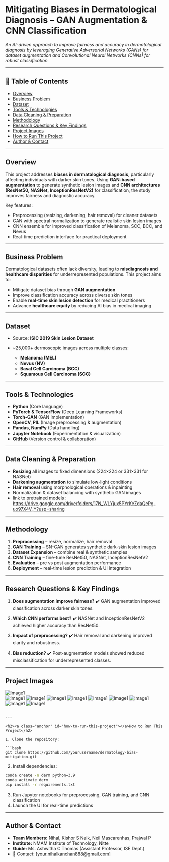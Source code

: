 # Mitigating Biases in Dermatological Diagnosis – GAN Augmentation & CNN Classification

*An AI-driven approach to improve fairness and accuracy in dermatological diagnosis by leveraging Generative Adversarial Networks (GANs) for dataset augmentation and Convolutional Neural Networks (CNNs) for robust classification.*

---

## 📌 Table of Contents

* <a href="#overview">Overview</a>
* <a href="#business-problem">Business Problem</a>
* <a href="#dataset">Dataset</a>
* <a href="#tools--technologies">Tools & Technologies</a>
* <a href="#data-cleaning--preparation">Data Cleaning & Preparation</a>
* <a href="#methodology">Methodology</a>
* <a href="#research-questions--key-findings">Research Questions & Key Findings</a>
* <a href="#project-images">Project Images</a>
* <a href="#how-to-run-this-project">How to Run This Project</a>
* <a href="#author--contact">Author & Contact</a>

---

<h2><a class="anchor" id="overview"></a>Overview</h2>  

This project addresses **biases in dermatological diagnosis**, particularly affecting individuals with darker skin tones. Using **GAN-based augmentation** to generate synthetic lesion images and **CNN architectures (ResNet50, NASNet, InceptionResNetV2)** for classification, the study improves fairness and diagnostic accuracy.

Key features:

* Preprocessing (resizing, darkening, hair removal) for cleaner datasets
* GAN with spectral normalization to generate realistic skin lesion images
* CNN ensemble for improved classification of Melanoma, SCC, BCC, and Nevus
* Real-time prediction interface for practical deployment

---

<h2><a class="anchor" id="business-problem"></a>Business Problem</h2>  

Dermatological datasets often lack diversity, leading to **misdiagnosis and healthcare disparities** for underrepresented populations. This project aims to:

* Mitigate dataset bias through **GAN augmentation**
* Improve classification accuracy across diverse skin tones
* Enable **real-time skin lesion detection** for medical practitioners
* Advance **healthcare equity** by reducing AI bias in medical imaging

---

<h2><a class="anchor" id="dataset"></a>Dataset</h2>  

* Source: **ISIC 2019 Skin Lesion Dataset**
* \~25,000+ dermoscopic images across multiple classes:

  * **Melanoma (MEL)**
  * **Nevus (NV)**
  * **Basal Cell Carcinoma (BCC)**
  * **Squamous Cell Carcinoma (SCC)**

---

<h2><a class="anchor" id="tools--technologies"></a>Tools & Technologies</h2>  

* **Python** (Core language)
* **PyTorch & TensorFlow** (Deep Learning Frameworks)
* **Torch-GAN** (GAN Implementation)
* **OpenCV, PIL** (Image preprocessing & augmentation)
* **Pandas, NumPy** (Data handling)
* **Jupyter Notebook** (Experimentation & visualization)
* **GitHub** (Version control & collaboration)

---

<h2><a class="anchor" id="data-cleaning--preparation"></a>Data Cleaning & Preparation</h2>  

* **Resizing** all images to fixed dimensions (224×224 or 331×331 for NASNet)
* **Darkening augmentation** to simulate low-light conditions
* **Hair removal** using morphological operations & inpainting
* Normalization & dataset balancing with synthetic GAN images
* link to pretrained models : https://drive.google.com/drive/folders/17N_WLYjux5PYrKeZdaQePg-uo97X4V_Y?usp=sharing

---

<h2><a class="anchor" id="methodology"></a>Methodology</h2>  

1. **Preprocessing** – resize, normalize, hair removal
2. **GAN Training** – SN-GAN generates synthetic dark-skin lesion images
3. **Dataset Expansion** – combine real & synthetic samples
4. **CNN Training** – fine-tune ResNet50, NASNet, InceptionResNetV2
5. **Evaluation** – pre vs post augmentation performance
6. **Deployment** – real-time lesion prediction & UI integration

---

<h2><a class="anchor" id="research-questions--key-findings"></a>Research Questions & Key Findings</h2>  

1. **Does augmentation improve fairness?**
   ✔️ GAN augmentation improved classification across darker skin tones.

2. **Which CNN performs best?**
   ✔️ NASNet and InceptionResNetV2 achieved higher accuracy than ResNet50.

3. **Impact of preprocessing?**
   ✔️ Hair removal and darkening improved clarity and robustness.

4. **Bias reduction?**
   ✔️ Post-augmentation models showed reduced misclassification for underrepresented classes.

---

<h2><a class="anchor" id="project-images"></a>Project Images</h2>  

![Image1](Project_images/M1.png)  
![Image1](Project_images/M2.png)
![Image1](Project_images/M3.png)
![Image1](Project_images/M4.png)
![Image1](Project_images/M5.png)
![Image1](Project_images/M6.png)
![Image1](Project_images/M7.png)
![Image1](Project_images/M8.png)
![Image1](Project_images/M9.png) 
![Image1](Project_images/M10.png)
```

---

<h2><a class="anchor" id="how-to-run-this-project"></a>How to Run This Project</h2>  

1. Clone the repository:

```bash
git clone https://github.com/yourusername/dermatology-bias-mitigation.git
```

2. Install dependencies:

```bash
conda create -n derm python=3.9  
conda activate derm  
pip install -r requirements.txt  
```

3. Run Jupyter notebooks for preprocessing, GAN training, and CNN classification
4. Launch the UI for real-time predictions

---

<h2><a class="anchor" id="author--contact"></a>Author & Contact</h2>  

* **Team Members:** Nihal, Kishor S Naik, Neil Mascarenhas, Prajwal P
* **Institute:** NMAM Institute of Technology, Nitte
* **Guide:** Ms. Ashwitha C Thomas (Assistant Professor, ISE Dept.)
* 📧 Contact: \[[your.nihalkanchan888@gmail.com](mailto:nihalkanchan888@gmail.com)]

